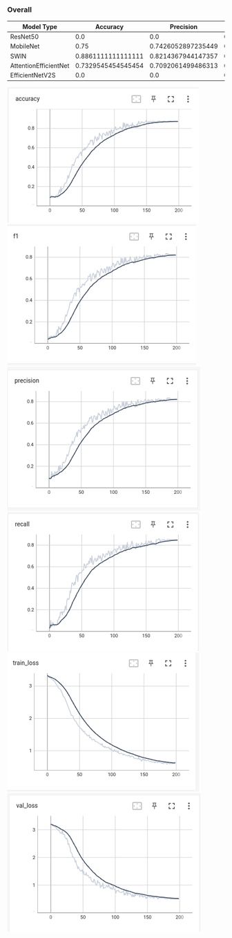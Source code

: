 ### Overall

| Model Type            | Accuracy           | Precision          | Recall             | F1 Score           | Params             |    
|-----------------------|--------------------|--------------------|--------------------|--------------------|--------------------|
| ResNet50              | 0.0 | 0.0 | 0.0   | 0.0 | 23565404
| MobileNet             | 0.75               | 0.7426052897235449 | 0.7604792961160813 | 0.7315722419273002 | 2259740            | 0.01093912124633789
| SWIN                  | 0.8861111111111111 | 0.8214367944147357 | 0.8432166660370441 | 0.822309550392583  | 27540886           | 0.43773937225341797
| AttentionEfficientNet | 0.7329545454545454 | 0.7092061499486313 | 0.6934227800778768 | 0.6838596462150024 | 11404500           |
| EfficientNetV2S       | 0.0 | 0.0 | 0.0 | 0.0 | 20213356



<img src = 'https://github.com/taruntiwarihp/Projects_DS/blob/master/Classification_Assignment/plots/Accuracy.png'> <img src = 'https://github.com/taruntiwarihp/Projects_DS/blob/master/Classification_Assignment/plots/f1_score.png'>
<img src = 'https://github.com/taruntiwarihp/Projects_DS/blob/master/Classification_Assignment/plots/precision.png'> <img src = 'https://github.com/taruntiwarihp/Projects_DS/blob/master/Classification_Assignment/plots/recall.png'>
<img src = 'https://github.com/taruntiwarihp/Projects_DS/blob/master/Classification_Assignment/plots/train_loss.png'> <img src = 'https://github.com/taruntiwarihp/Projects_DS/blob/master/Classification_Assignment/plots/val_loss.png'>

